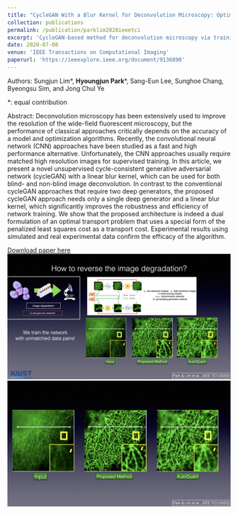 ```yaml
---
title: "CycleGAN With a Blur Kernel for Deconvolution Microscopy: Optimal Transport Geometry"
collection: publications
permalink: /publication/parklim2020ieeetci
excerpt: 'CycleGAN-based method for deconvolution microscopy via training with unmatched data pairs.'
date: 2020-07-08
venue: 'IEEE Transactions on Computational Imaging'
paperurl: 'https://ieeexplore.ieee.org/document/9136890'
---
```

Authors: Sungjun Lim\*, **Hyoungjun Park**\*, Sang-Eun Lee, Sunghoe Chang, Byeongsu Sim, and Jong Chul Ye

*: equal contribution

Abstract: Deconvolution microscopy has been extensively used to improve the resolution of the wide-field fluorescent microscopy, 
but the performance of classical approaches critically depends on the accuracy of a model and optimization algorithms. 
Recently, the convolutional neural network (CNN) approaches have been studied as a fast and high performance alternative. 
Unfortunately, the CNN approaches usually require matched high resolution images for supervised training. In this article, 
we present a novel unsupervised cycle-consistent generative adversarial network (cycleGAN) with a linear blur kernel, which 
can be used for both blind- and non-blind image deconvolution. In contrast to the conventional cycleGAN approaches that 
require two deep generators, the proposed cycleGAN approach needs only a single deep generator and a linear blur kernel, 
which significantly improves the robustness and efficiency of network training. We show that the proposed architecture 
is indeed a dual formulation of an optimal transport problem that uses a special form of the penalized least squares cost 
as a transport cost. Experimental results using simulated and real experimental data confirm the efficacy of the algorithm.

[Download paper here](https://ieeexplore.ieee.org/document/9136890)
![img1](../images/ieee_tci_1.jpeg)
![img2](../images/ieee_tci_2.jpeg)

